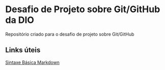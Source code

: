 # Desafio de Projeto sobre Git/GitHub da DIO
Repositório criado para o desafio de projeto sobre Git/GitHub

## Links úteis
[Sintaxe Básica Markdown](https://www.markdownguide.org/)
